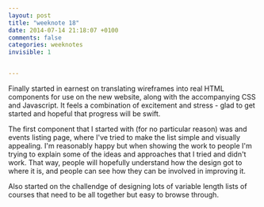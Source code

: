 ```yaml
---
layout: post
title: "weeknote 18"
date: 2014-07-14 21:18:07 +0100
comments: false
categories: weeknotes
invisible: 1


---
```


Finally started in earnest on translating wireframes into real HTML components for use on the new website, along with the accompanying CSS and Javascript. It feels a combination of excitement and stress - glad to get started and hopeful that progress will be swift.

The first component that I started with (for no particular reason) was and events listing page, where I've tried to make the list simple and visually appealing. I'm reasonably happy but when showing the work to people I'm trying  to explain some of the ideas and approaches that I tried and didn't work. That way, people will hopefully understand how the design got to where it is, and people can see how they can be involved in improving it.

Also started on the challendge of designing lots of variable length lists of courses that need to be all together but easy to browse through.

